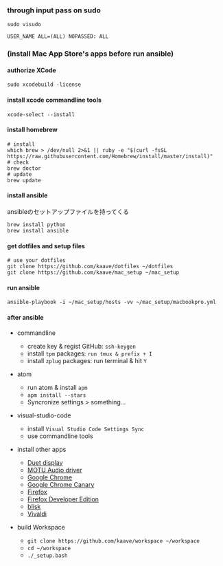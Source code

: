 ### through input pass on sudo

    sudo visudo

    USER_NAME ALL=(ALL) NOPASSED: ALL

### (install Mac App Store's apps before run ansible)
#### authorize XCode

    sudo xcodebuild -license

#### install xcode commandline tools

```
xcode-select --install
```

#### install homebrew

```
# install
which brew > /dev/null 2>&1 || ruby -e "$(curl -fsSL https://raw.githubusercontent.com/Homebrew/install/master/install)"
# check
brew doctor
# update
brew update
```

#### install ansible
ansibleのセットアップファイルを持ってくる
```
brew install python
brew install ansible
```

#### get dotfiles and setup files

```
# use your dotfiles
git clone https://github.com/kaave/dotfiles ~/dotfiles
git clone https://github.com/kaave/mac_setup ~/mac_setup
```

#### run ansible

    ansible-playbook -i ~/mac_setup/hosts -vv ~/mac_setup/macbookpro.yml

#### after ansible

- commandline
    - create key & regist GitHub: `ssh-keygen`
    - install `tpm` packages: `run tmux & prefix + I`
    - install `zplug` packages: run terminal & hit `Y`

- atom
    - run atom & install `apm`
    - `apm install --stars`
    - Syncronize settings > something...

- visual-studio-code
    - install `Visual Studio Code Settings Sync`
    - use commandline tools

- install other apps
    - [Duet display](http://www.duetdisplay.com/jp/)
    - [MOTU Audio driver](http://motu.com/download)
    - [Google Chrome](https://www.google.co.jp/chrome/browser/desktop/)
    - [Google Chrome Canary](https://www.google.co.jp/chrome/browser/canary.html)
    - [Firefox](https://www.mozilla.org/ja/firefox/new/)
    - [Firefox Developer Edition](https://www.mozilla.org/ja/firefox/developer/)
    - [blisk](https://blisk.io/)
    - [Vivaldi](https://vivaldi.com/download/?lang=ja_JP)

- build Workspace
    - `git clone https://github.com/kaave/workspace ~/workspace`
    - `cd ~/workspace`
    - `./_setup.bash`

